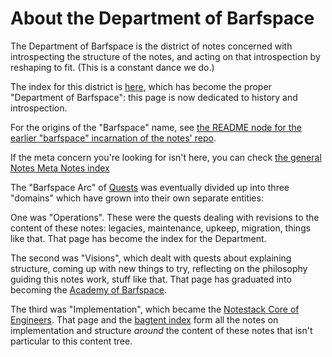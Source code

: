 # About the Department of Barfspace

The Department of Barfspace is the district of notes concerned with introspecting the structure of the notes, and acting on that introspection by reshaping to fit. (This is a constant dance we do.)

The index for this district is [here](mfrzq-ch8r8-wj9a3-bdbdx-ffkc4), which has become the proper "Department of Barfspace": this page is now dedicated to history and introspection.

For the origins of the "Barfspace" name, see [the README node for the earlier "barfspace" incarnation of the notes' repo](fyd6d-81rzj-g0892-971ke-k0dre).

If the meta concern you're looking for isn't here, you can check [the general Notes Meta Notes index](hhd1t-c4qv4-wn8bf-nps2x-5fcjs)

The "Barfspace Arc" of [Quests](dwjwz-5wex1-ge9ve-1w4ge-avg0g) was eventually divided up into three "domains" which have grown into their own separate entities:

One was "Operations". These were the quests dealing with revisions to the content of these notes: legacies, maintenance, upkeep, migration, things like that. That page has become the index for the Department.

The second was "Visions", which dealt with quests about explaining structure, coming up with new things to try, reflecting on the philosophy guiding this notes work, stuff like that. That page has graduated into becoming the [Academy of Barfspace](n30v4-dw8dc-c98hz-wyaay-1vf8j).

The third was "Implementation", which became the [Notestack Core of Engineers](63p2w-vj7t2-baaa8-r76as-nntma). That page and the [bagtent index](q80bh-jwx0p-rfbtm-09j3w-2vnr3) form all the notes on implementation and structure *around* the content of these notes that isn't particular to this content tree.
